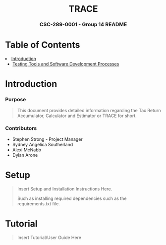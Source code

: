 <br />
<div align="center">
    <h1>TRACE</h1>
    <h3>CSC-289-0001 - Group 14 README</h3>
</div>


<!-- TABLE OF CONTENTS -->

# Table of Contents
<li>
  <a href="#introduction">Introduction</a>
  <ul>
    <li><a href="#purpose">Testing Tools and Software Development Processes</a></li>
  </ul>
</li>


<!-- ABOUT THE PROJECT -->
# Introduction
### Purpose
> This document provides detailed information regarding the Tax Return Accumulator, Calculator and Estimator
> or TRACE for short.

### Contributors
- Stephen Strong - Project Manager
- Sydney Angelica Southerland
- Alexi McNabb
- Dylan Arone


# Setup
> Insert Setup and Installation Instructions Here.
> 
> Such as installing required dependencies such as the requirements.txt file.


# Tutorial
> Insert Tutorial/User Guide Here

